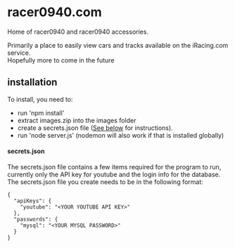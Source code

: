 # racer0940.com

Home of racer0940 and racer0940 accessories.

Primarily a place to easily view cars and tracks available on the iRacing.com service.  
  Hopefully more to come in the future

## installation
To install, you need to:
- run 'npm install'
- extract images.zip into the images folder
- create a secrets.json file ([See below](#secretsjson) for instructions).
- run 'node server.js'  (nodemon will also work if that is installed globally)


#### secrets.json
The secrets.json file contains a few items required for the program to run, currently only the API key for youtube and the login info for the database.
  The secrets.json file you create needs to be in the following format:  
```
{
  "apiKeys": {
    "youtube": "<YOUR YOUTUBE API KEY>"
  },
  "passwords": {
  	"mysql": "<YOUR MYSQL PASSWORD>"
  }
}
```
